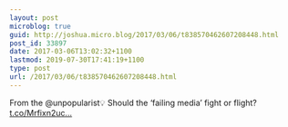 ```yaml
---
layout: post
microblog: true
guid: http://joshua.micro.blog/2017/03/06/t838570462607208448.html
post_id: 33897
date: 2017-03-06T13:02:32+1100
lastmod: 2019-07-30T17:41:19+1100
type: post
url: /2017/03/06/t838570462607208448.html
---
```

From the @unpopularist💡 Should the ‘failing media’ fight or flight? [t.co/Mrfixn2uc...](https://t.co/Mrfixn2ucV)
